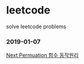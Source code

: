 # leetcode
solve leetcode problems

### 2019-01-07
[Next Permuation 함수 동작원리](http://blog.naver.com/PostView.nhn?blogId=chogahui05&logNo=221292809519)
